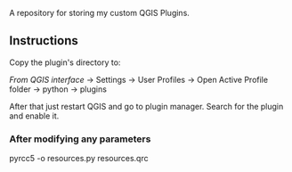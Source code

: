A repository for storing my custom QGIS Plugins.

## Instructions
Copy the plugin's directory to:

*From QGIS interface* -> Settings -> User Profiles -> Open Active Profile folder -> python -> plugins

After that just restart QGIS and go to plugin manager. Search for the plugin and enable it.

### After modifying any parameters
pyrcc5 -o resources.py resources.qrc 
